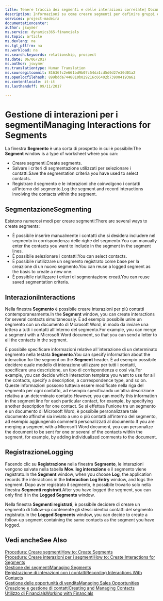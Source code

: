 ```yaml
---
title: Tenere traccia dei segmenti e delle interazioni correlate| Documenti Microsoft
description: Informazioni su come creare segmenti per definire gruppi di contatti e specificare delle interazioni per i segmenti.
services: project-madeira
documentationcenter: 
author: jswymer
ms.service: dynamics365-financials
ms.topic: article
ms.devlang: na
ms.tgt_pltfrm: na
ms.workload: na
ms.search.keywords: relationship, prospect
ms.date: 06/06/2017
ms.author: jswymer
ms.translationtype: Human Translation
ms.sourcegitcommit: 81636fc2e661bd9b07c54da1cd5d0d27e30d01a2
ms.openlocfilehash: 899bdda7448810b029216c66402b739004193a61
ms.contentlocale: it-it
ms.lasthandoff: 09/11/2017

---
```

# <a name="managing-interactions-for-segments"></a><span data-ttu-id="ffb8b-103">Gestione di interazioni per i segmenti</span><span class="sxs-lookup"><span data-stu-id="ffb8b-103">Managing Interactions for Segments</span></span>
<span data-ttu-id="ffb8b-104">La finestra **Segmento** è una sorta di prospetto in cui è possibile:</span><span class="sxs-lookup"><span data-stu-id="ffb8b-104">The **Segment** window is a type of worksheet where you can:</span></span>

* <span data-ttu-id="ffb8b-105">Creare segmenti.</span><span class="sxs-lookup"><span data-stu-id="ffb8b-105">Create segments.</span></span>
* <span data-ttu-id="ffb8b-106">Salvare i criteri di segmentazione utilizzati per selezionare i contatti.</span><span class="sxs-lookup"><span data-stu-id="ffb8b-106">Save the segmentation criteria you have used to select contacts.</span></span>
* <span data-ttu-id="ffb8b-107">Registrare il segmento e le interazioni che coinvolgono i contatti all'interno del segmento.</span><span class="sxs-lookup"><span data-stu-id="ffb8b-107">Log the segment and record interactions involving the contacts within the segment.</span></span>

## <a name="segmenting"></a><span data-ttu-id="ffb8b-108">Segmentazione</span><span class="sxs-lookup"><span data-stu-id="ffb8b-108">Segmenting</span></span>
<span data-ttu-id="ffb8b-109">Esistono numerosi modi per creare segmenti:</span><span class="sxs-lookup"><span data-stu-id="ffb8b-109">There are several ways to create segments:</span></span>

* <span data-ttu-id="ffb8b-110">È possibile inserire manualmente i contatti che si desidera includere nel segmento in corrispondenza delle righe del segmento.</span><span class="sxs-lookup"><span data-stu-id="ffb8b-110">You can manually enter the contacts you want to include in the segment in the segment lines.</span></span>
* <span data-ttu-id="ffb8b-111">È possibile selezionare i contatti:</span><span class="sxs-lookup"><span data-stu-id="ffb8b-111">You can select contacts.</span></span>
* <span data-ttu-id="ffb8b-112">È possibile riutilizzare un segmento registrato come base per la creazione di un nuovo segmento.</span><span class="sxs-lookup"><span data-stu-id="ffb8b-112">You can reuse a logged segment as the basis to create a new one.</span></span>
* <span data-ttu-id="ffb8b-113">È possibile riutilizzare i criteri di segmentazione creati.</span><span class="sxs-lookup"><span data-stu-id="ffb8b-113">You can reuse saved segmentation criteria.</span></span>

## <a name="interactions"></a><span data-ttu-id="ffb8b-114">Interazioni</span><span class="sxs-lookup"><span data-stu-id="ffb8b-114">Interactions</span></span>
<span data-ttu-id="ffb8b-115">Nella finestra **Segmento** è possibile creare interazioni per più contatti contemporaneamente.</span><span class="sxs-lookup"><span data-stu-id="ffb8b-115">In the **Segment** window, you can create interactions for several contacts simultaneously.</span></span> <span data-ttu-id="ffb8b-116">È ad esempio possibile unire un segmento con un documento di Microsoft Word, in modo da inviare una lettera a tutti i contatti all'interno del segmento.</span><span class="sxs-lookup"><span data-stu-id="ffb8b-116">For example, you can merge a segment with a Microsoft Word document, so that you can send a letter to all the contacts in the segment.</span></span>

<span data-ttu-id="ffb8b-117">È possibile specificare informazioni relative all'interazione di un determinato segmento nella testata **Segmento**.</span><span class="sxs-lookup"><span data-stu-id="ffb8b-117">You can specify information about the interaction for the segment on the **Segment** header.</span></span> <span data-ttu-id="ffb8b-118">È ad esempio possibile decidere quale modello di interazione utilizzare per tutti i contatti, specificare una descrizione, un tipo di corrispondenza e così via.</span><span class="sxs-lookup"><span data-stu-id="ffb8b-118">For example, you can decide which interaction template you want to use for all the contacts, specify a description, a correspondence type, and so on.</span></span> <span data-ttu-id="ffb8b-119">Queste informazioni possono tuttavia essere modificate nella riga del segmento per ogni contatto, ad esempio specificando un'altra descrizione relativa a un determinato contatto.</span><span class="sxs-lookup"><span data-stu-id="ffb8b-119">However, you can modify this information in the segment line for each particular contact, for example, by specifying another description for one contact.</span></span> <span data-ttu-id="ffb8b-120">Se si effettua l'unione tra un segmento e un documento di Microsoft Word, è possibile personalizzare tale documento affinché sia inviato a uno o più contatti all'interno del segmento, ad esempio aggiungendo commenti personalizzati al documento.</span><span class="sxs-lookup"><span data-stu-id="ffb8b-120">If you are merging a segment with a Microsoft Word document, you can personalize the document to be sent for one or several of the contacts within the segment, for example, by adding individualized comments to the document.</span></span>

## <a name="logging"></a><span data-ttu-id="ffb8b-121">Registrazione</span><span class="sxs-lookup"><span data-stu-id="ffb8b-121">Logging</span></span>
<span data-ttu-id="ffb8b-122">Facendo clic su **Registrazione** nella finestra **Segmento**, le interazioni vengono salvate nella tabella **Mov. log interazione** e il segmento viene registrato.</span><span class="sxs-lookup"><span data-stu-id="ffb8b-122">In the **Segment** window, when you choose **Log**, the application records the interactions in the **Interaction Log Entry** window, and logs the segment.</span></span> <span data-ttu-id="ffb8b-123">Dopo aver registrato il segmento, è possibile trovarlo solo nella finestra **Segmenti registrati**.</span><span class="sxs-lookup"><span data-stu-id="ffb8b-123">After you have logged the segment, you can only find it in the **Logged Segments** window.</span></span>

<span data-ttu-id="ffb8b-124">Nella finestra **Segmenti registrati**, è possibile decidere di creare un segmento di follow-up contenente gli stessi identici contatti del segmento registrato.</span><span class="sxs-lookup"><span data-stu-id="ffb8b-124">In the **Logged Segments** window, you can decide to create a follow-up segment containing the same contacts as the segment you have logged.</span></span>

## <a name="see-also"></a><span data-ttu-id="ffb8b-125">Vedi anche</span><span class="sxs-lookup"><span data-stu-id="ffb8b-125">See Also</span></span>
[<span data-ttu-id="ffb8b-126">Procedura: Creare segmenti</span><span class="sxs-lookup"><span data-stu-id="ffb8b-126">How to: Create Segments</span></span>](marketing-how-create-segment.md)  
[<span data-ttu-id="ffb8b-127">Procedura: Creare interazioni per i segmenti</span><span class="sxs-lookup"><span data-stu-id="ffb8b-127">How to: Create Interactions for Segments</span></span>](marketing-how-create-interactions.md)  
[<span data-ttu-id="ffb8b-128">Gestione dei segmenti</span><span class="sxs-lookup"><span data-stu-id="ffb8b-128">Managing Segments</span></span>](marketing-segments.md)  
[<span data-ttu-id="ffb8b-129">Registrazione di interazioni con i contatti</span><span class="sxs-lookup"><span data-stu-id="ffb8b-129">Recording Interactions With Contacts</span></span>](marketing-interactions.md)  
[<span data-ttu-id="ffb8b-130">Gestione delle opportunità di vendita</span><span class="sxs-lookup"><span data-stu-id="ffb8b-130">Managing Sales Opportunities</span></span>](marketing-manage-sales-opportunities.md)  
[<span data-ttu-id="ffb8b-131">Creazione e gestione di contatti</span><span class="sxs-lookup"><span data-stu-id="ffb8b-131">Creating and Managing Contacts</span></span>](marketing-contacts.md)  
[<span data-ttu-id="ffb8b-132">Utilizzo di Financials</span><span class="sxs-lookup"><span data-stu-id="ffb8b-132">Working with Financials</span></span>](ui-work-product.md)

